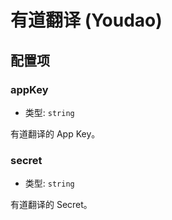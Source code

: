 # 有道翻译 (Youdao)

## 配置项

### appKey

- 类型: `string`

有道翻译的 App Key。

### secret

- 类型: `string`

有道翻译的 Secret。
